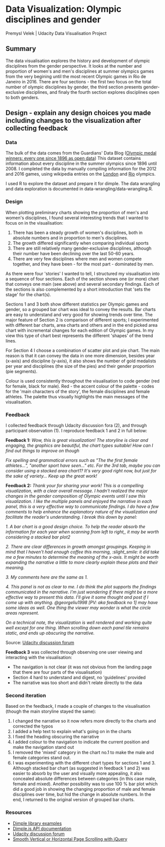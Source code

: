 # Data Visualization: Olympic disciplines and gender
Premysl Velek | Udacity Data Visualisation Project

## Summary
The data visualisation explores the history and development of olympic disciplines from the gender perspective. It looks at the number and proportion of women's and men's disciplines at summer olympics games from the very begining until the most recent Olympic games in Rio de Janeiro in 2016.
There are four sections - the first two focus on the total number of olympic disciplines by gender, the third section presents gender-exclusive disciplines, and finaly the fourth section explores disciplines open to both genders.

## Design - explain any design choices you made including changes to the visualization after collecting feedback

### Data
The bulk of the data comes from the Guardians' Data Blog ([Olympic medal winners: every one since 1896 as open data](https://www.theguardian.com/sport/datablog/2012/jun/25/olympic-medal-winner-list-data)) This dataset contains information about every discipline in the summer olympics since 1896 until 2008. I completed the data by manually compiling information for the 2012 and 2016 games, using wikipedia entries on the [London](https://en.wikipedia.org/wiki/2012_Summer_Olympics) and [Rio](https://en.wikipedia.org/wiki/2016_Summer_Olympics) olympics.

I used R to explore the dataset and prepare it for dimple. The data wrangling and data exploration is documented in data-wrangling/data-wrangling.R.

### Design
When plotting preliminary charts showing the proportion of men's and women's disciplines, I found several interesting trends that I wanted to focus on in the visualisation:

1. There has been a steady growth of women's disciplines, both in absolute numbers and in proportion to men's disciplines.
2. The growth differed significantly when comparing individual sports
3. There are still relatively many gender-exclusive disciplines, although their number have been declining over the last 50-60 years.
4. There are very few disciplines where men and women compete together, and they have been - for the most part - dominated by men.

As there were four 'stories' I wanted to tell, I structured my visualisation into a sequence of four sections. Each of the section shows one (or more) chart that conveys one main (see above) and several secondary findings. Each of the sections is also complemented by a short introduction that 'sets the stage' for the chart(s).

Sections 1 and 3 both show different statistics per Olympic games and gender, so a grouped bar chart was ideal to convey the results. Bar charts are easy to understand and very good for showing trends over time. The major feature of Section 2 is comparison of different sports; I experimented with different bar charts, area charts and others and in the end picked area chart with incremental changes for each edition of Olympic games. In my view this type of chart best represents the different 'shapes' of the trend lines.

For Section 4 I choose a combination of scatter plot and pie chart. The main reason is that it can convey the data in one more dimension, besides year (x-axis) and discipline (y-axis), it also shows the number of gold medalists per year and disciplines (the size of the pies) and their gender proportion (pie segments).

Colour is used consistently throughout the visualisation to code gender (red for female, black for male). Red - the accent colour of the palette - codes for the 'main characters of the story', the female disciplines and female athletes. The palette thus visually highlights the main messages of the visualisation.

### Feedback
I collected feedback through Udacity discussion fora (2), and through participant observation (1). I reproduce feedback 1 and 2 in full below:

**Feedback 1:** *Wow, this is great visualization! The storyline is clear and engaging, the graphics are beautiful, the chart types suitable! How can I find out things to improve on though*

*Fix spelling and grammatical errors such as "The the first female athletes...", "another sport have seen..." etc.
For the 3rd tab, maybe you can consider using a stacked area chart1? It's very good right now, but just for the sake of variety...
Keep up the great work!*

**Feedback 2:** *Thank your for sharing your work! This is a compelling visualization, with a clear overall message. I hadn't realized the major changes in the gender composition of Olympic events until I saw this visualization. I like the multiple panels and enjoyed the narrative in each panel, this is a very effective way to communicate findings. I do have a few comments to help enhance the explanatory nature of the visualization and facilitate the reader's understanding. I break this down by panel:*

  *1. A bar chart is a good design choice. To help the reader absorb the information for each year when scanning from left to right,, it may be worth considering a stacked bar plot2*

  *2. There are clear differences in growth amongst groupings. Keeping in mind that I haven't had enough coffee this morning, :slight_smile: it did take me a few minutes to determine the meaning of the x-axis. It might be worth expanding the narrative a little to more clearly explain these plots and their meaning.*

  *3. My comments here are the same as 1.*

  *4. This panel is not as clear to me. I do think the plot supports the findings communicated in the narrative. I'm just wondering if there might be a more effective way to present this data. I'll give it some thought and post if I come up with anything. @georgeliu1998 [PV: aka feedback no 1] may have some ideas as well. One thing the viewer may wonder is what the circle areas represent.*

*On a technical note, the visualization is well rendered and working quite well except for one thing. When scrolling down each panel tile remains static, and ends up obscuring the narrative.*


Source: [Udacity discussion forum](https://discussions.udacity.com/t/feedback-on-visualisation-on-olympics-and-gender/202752/1)

**Feedback 3** was collected through observing one user viewing and interacting with the visualisation:
 - The navigation is not clear (it was not obvious from the landing page that there are four parts of the visualisation)
 - Section 4 hard to understand and digest, no 'guidelines' provided
 - The narrative was too short and didn't relate directly to the data

### Second iteration
Based on the feedback, I made a couple of changes to the visualisation (though the main storyline stayed the same):

1. I changed the narrative so it now refers more directly to the charts and corrected the typos
2. I added a help text to explain what's going on in the charts
3. I fixed the heading obscuring the narrative
4. I added colour to the navigation to indicate the current position and make the navigation stand out
5. I removed the 'mixed' category in the chart no.1 to make the male and female categories stand out.
6. I was experimenting with the different chart types for sections 1 and 3. Although stacked bar chart (as suggested in feedback 1 and 2) was easier to absorb by the user and visually more appealing, it also concealed absolute differences between categories (in this case male, female and mixed). Another possibility was to use 100 % bar plot which did a good job in showing the changing proportion of male and female disciplines over time, but hid the change in absolute numbers. In the end, I returned to the original version of grouped bar charts.

### Resources
- [Dimple library examples](http://dimplejs.org/examples_index.html)
- [Dimple.js API documentation](https://github.com/PMSI-AlignAlytics/dimple/wiki)
- [Udacity discussion forum](https://discussions.udacity.com/t/dimple-pie-chart/200048)
- [Smooth Vertical or Horizontal Page Scrolling with jQuery](https://tympanus.net/codrops/2010/06/02/smooth-vertical-or-horizontal-page-scrolling-with-jquery/)
